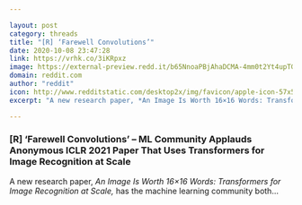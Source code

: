 ```yaml
---

layout: post
category: threads
title: "[R] ‘Farewell Convolutions’"
date: 2020-10-08 23:47:28
link: https://vrhk.co/3iKRpxz
image: https://external-preview.redd.it/b65NnoaPBjAhaDCMA-4mm0t2Yt4upTGC8n-33cksWSc.jpg?width=1200&height=628.272251309&auto=webp&crop=1200:628.272251309,smart&s=366a41f245e29c78e59910177bd015f33574b8f9
domain: reddit.com
author: "reddit"
icon: http://www.redditstatic.com/desktop2x/img/favicon/apple-icon-57x57.png
excerpt: "A new research paper, *An Image Is Worth 16×16 Words: Transformers for Image Recognition at Scale,* has the machine learning community both..."

---
```


### [R] ‘Farewell Convolutions’ – ML Community Applauds Anonymous ICLR 2021 Paper That Uses Transformers for Image Recognition at Scale

A new research paper, *An Image Is Worth 16×16 Words: Transformers for Image Recognition at Scale,* has the machine learning community both...